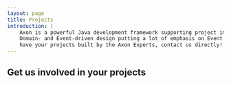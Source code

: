 ```yaml
---
layout: page
title: Projects 
introduction: |
    Axon is a powerful Java development framework supporting project implementations based on 
    Domain- and Event-driven design putting a lot of emphasis on Event sourcing. If you want to 
    have your projects built by the Axon Experts, contact us directly! 
---
```

## Get us involved in your projects
